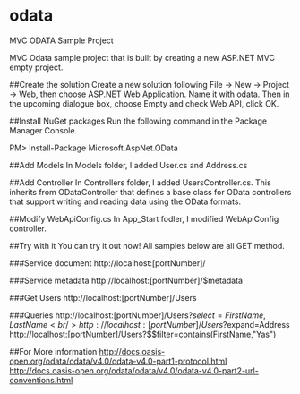 # odata
MVC ODATA Sample Project

MVC Odata sample project that is built by creating a new ASP.NET MVC empty project.

##Create the solution
Create a new solution following File -> New -> Project -> Web, then choose ASP.NET Web Application. Name it with odata. Then in the upcoming dialogue box, choose Empty and check Web API, click OK.

##Install NuGet packages
Run the following command in the Package Manager Console.

PM> Install-Package Microsoft.AspNet.OData

##Add Models
In Models folder, I added User.cs and Address.cs

##Add Controller
In Controllers folder, I added UsersController.cs. This inherits from ODataController that defines a base class for OData controllers that support writing and reading data using the OData formats.

##Modify WebApiConfig.cs
In App_Start fodler, I modified WebApiConfig controller.

##Try with it
You can try it out now! All samples below are all GET method.

###Service document
http://localhost:[portNumber]/

###Service metadata
http://localhost:[portNumber]/$metadata

###Get Users
http://localhost:[portNumber]/Users

###Queries
http://localhost:[portNumber]/Users?$select=FirstName,LastName<br />
http://localhost:[portNumber]/Users?$expand=Address<br />
http://localhost:[portNumber]/Users?$$filter=contains(FirstName,"Yas")

##For More information
http://docs.oasis-open.org/odata/odata/v4.0/odata-v4.0-part1-protocol.html<br />
http://docs.oasis-open.org/odata/odata/v4.0/odata-v4.0-part2-url-conventions.html

